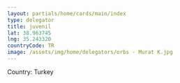```yaml
---
layout: partials/home/cards/main/index
type: delegator
title: juvenil
lat: 38.963745
lng: 35.243320
countryCode: TR
image: /assets/img/home/delegators/orbs - Murat K.jpg
---
```


Country: Turkey
